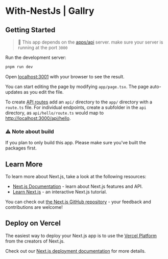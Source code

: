 # With-NestJs | Gallry

## Getting Started

> 🏁 This app depends on the [apps/api](../api/README.md) server. make sure your server is running at the port `3000`

Run the development server:

```bash
pnpm run dev
```

Open [localhost:3001](http://localhost:3001) with your browser to see the result.

You can start editing the page by modifying `app/page.tsx`. The page auto-updates as you edit the file.

To create [API routes](https://nextjs.org/docs/app/building-your-application/routing/router-handlers) add an `api/` directory to the `app/` directory with a `route.ts` file. For individual endpoints, create a subfolder in the `api` directory, as `api/hello/route.ts` would map to [http://localhost:3000/api/hello](http://localhost:3000/api/hello).

### ⚠️ Note about build

If you plan to only build this app. Please make sure you've built the packages first.

## Learn More

To learn more about Next.js, take a look at the following resources:

- [Next.js Documentation](https://nextjs.org/docs) - learn about Next.js features and API.
- [Learn Next.js](https://nextjs.org/learn/foundations/about-nextjs) - an interactive Next.js tutorial.

You can check out [the Next.js GitHub repository](https://github.com/vercel/next.js/) - your feedback and contributions are welcome!

## Deploy on Vercel

The easiest way to deploy your Next.js app is to use the [Vercel Platform](https://vercel.com/new?utm_source=github.com&utm_medium=referral&utm_campaign=turborepo-readme) from the creators of Next.js.

Check out our [Next.js deployment documentation](https://nextjs.org/docs/deployment) for more details.

